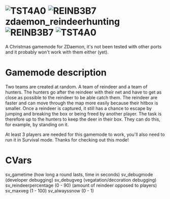 # ![TST4A0](https://github.com/UberGeweii/zdaemon_reindeerhunting/assets/83827407/72da59d8-988d-4bac-8fd0-308cf95d4942)  ![REINB3B7](https://github.com/UberGeweii/zdaemon_reindeerhunting/assets/83827407/ba2ef804-9a88-4c48-82ff-bc6fba1cf712) zdaemon_reindeerhunting ![REINB3B7](https://github.com/UberGeweii/zdaemon_reindeerhunting/assets/83827407/ba2ef804-9a88-4c48-82ff-bc6fba1cf712) ![TST4A0](https://github.com/UberGeweii/zdaemon_reindeerhunting/assets/83827407/72da59d8-988d-4bac-8fd0-308cf95d4942)
A Christmas gamemode for ZDaemon, it's not been tested with other ports and it probably won't work with them either (yet).

# Gamemode description
Two teams are created at random. A team of reindeer and a team of hunters. 
The hunters go after the reindeer with their net and have to get as close as possible to the reindeer to be able catch them.
The reindeer are faster and can move through the map more easily because their hitbox is smaller.
Once a reindeer is captured, it still has a chance to escape by jumping and breaking the box or being freed by another player. 
The task is therefore up to the hunters to keep the deer in their box. They can do this, for example, by standing on it.

At least 3 players are needed for this gamemode to work, you'll also need to run it in Survival mode.
Thanks for checking out this mode!

# CVars
sv_gametime (how long a round lasts, time in seconds)
sv_debugmode (developer debugging)
sv_debugveg (vegatation/decoration debugging)
sv_reindeerpercentage (0 - 90) (amount of reindeer opposed to players)
sv_maxveg (1 - 100)
sv_alwayssnow (0 - 1)
